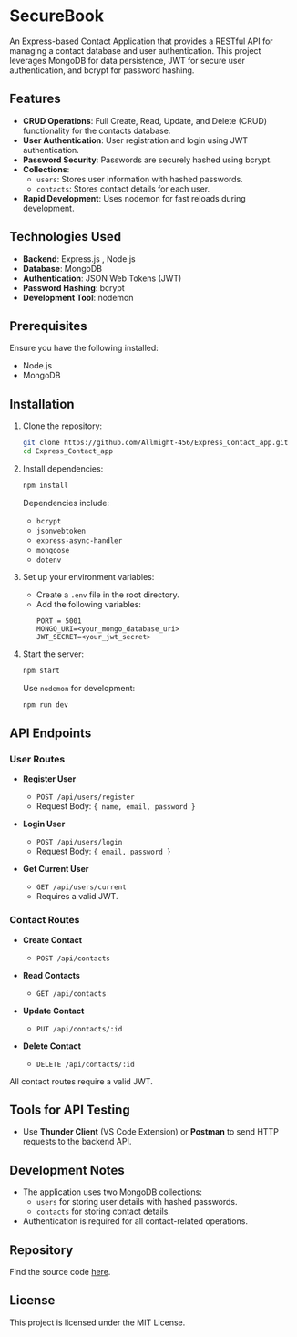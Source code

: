 # SecureBook 

An Express-based Contact Application that provides a RESTful API for managing a contact database and user authentication. This project leverages MongoDB for data persistence, JWT for secure user authentication, and bcrypt for password hashing.

## Features

- **CRUD Operations**: Full Create, Read, Update, and Delete (CRUD) functionality for the contacts database.
- **User Authentication**: User registration and login using JWT authentication.
- **Password Security**: Passwords are securely hashed using bcrypt.
- **Collections**:
  - `users`: Stores user information with hashed passwords.
  - `contacts`: Stores contact details for each user.
- **Rapid Development**: Uses nodemon for fast reloads during development.

## Technologies Used

- **Backend**: Express.js , Node.js
- **Database**: MongoDB
- **Authentication**: JSON Web Tokens (JWT)
- **Password Hashing**: bcrypt
- **Development Tool**: nodemon

## Prerequisites

Ensure you have the following installed:

- Node.js
- MongoDB

## Installation

1. Clone the repository:
   ```bash
   git clone https://github.com/Allmight-456/Express_Contact_app.git
   cd Express_Contact_app
   ```

2. Install dependencies:
   ```bash
   npm install
   ```

   Dependencies include:
   - `bcrypt`
   - `jsonwebtoken`
   - `express-async-handler`
   - `mongoose`
   - `dotenv`

3. Set up your environment variables:
   - Create a `.env` file in the root directory.
   - Add the following variables:
     ```env
     PORT = 5001
     MONGO_URI=<your_mongo_database_uri>
     JWT_SECRET=<your_jwt_secret>
     ```

4. Start the server:
   ```bash
   npm start
   ```
   Use `nodemon` for development:
   ```bash
   npm run dev
   ```

## API Endpoints

### User Routes

- **Register User**
  - `POST /api/users/register`
  - Request Body: `{ name, email, password }`

- **Login User**
  - `POST /api/users/login`
  - Request Body: `{ email, password }`

- **Get Current User**
  - `GET /api/users/current`
  - Requires a valid JWT.

### Contact Routes

- **Create Contact**
  - `POST /api/contacts`

- **Read Contacts**
  - `GET /api/contacts`

- **Update Contact**
  - `PUT /api/contacts/:id`

- **Delete Contact**
  - `DELETE /api/contacts/:id`

All contact routes require a valid JWT.

## Tools for API Testing

- Use **Thunder Client** (VS Code Extension) or **Postman** to send HTTP requests to the backend API.

## Development Notes

- The application uses two MongoDB collections:
  - `users` for storing user details with hashed passwords.
  - `contacts` for storing contact details.
- Authentication is required for all contact-related operations.

## Repository

Find the source code [here](https://github.com/Allmight-456/Express_Contact_app.git).

## License

This project is licensed under the MIT License.

